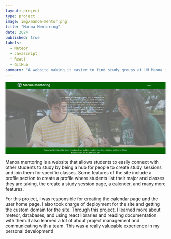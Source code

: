 ```yaml
---
layout: project
type: project
image: img/manoa-mentor.png
title: "Manoa Mentoring"
date: 2024
published: true
labels:
  - Meteor
  - Javascript
  - React
  - GitHub
summary: "A website making it easier to find study groups at UH Manoa in their ICS department."
---
```


<img class="img-fluid" src="../img/manoa-mentor.png">

Manoa mentoring is a website that allows students to easily connect with other students to study by being a hub for people to create study sessions and join them for specific classes.
Some features of the site include a profile section to create a profile where students list their major and classes they are taking, the create a study session page, a calender, and many more features.

For this project, I was responsible for creating the calendar page and the user home page. I also took charge of deployment for the site and getting the custom domain for the site. Through this project, I learned more about meteor, databases, and using react libraries and reading documentation with them.
I also learned a lot of about project management and communicating with a team. This was a really valueable experience in my personal development!

